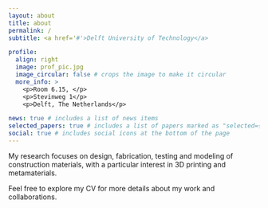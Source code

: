 ```yaml
---
layout: about
title: about
permalink: /
subtitle: <a href='#'>Delft University of Technology</a>

profile:
  align: right
  image: prof_pic.jpg
  image_circular: false # crops the image to make it circular
  more_info: >
    <p>Room 6.15, </p>
    <p>Stevinweg 1</p>
    <p>Delft, The Netherlands</p>

news: true # includes a list of news items
selected_papers: true # includes a list of papers marked as "selected={true}"
social: true # includes social icons at the bottom of the page
---
```


My research focuses on design, fabrication, testing and modeling of construction materials, with a particular interest in 3D printing and metamaterials.

Feel free to explore my CV for more details about my work and collaborations.

